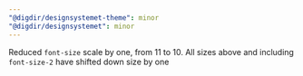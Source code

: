 ```yaml
---
"@digdir/designsystemet-theme": minor
"@digdir/designsystemet": minor
---
```


Reduced `font-size` scale by one, from 11 to 10. All sizes above and including `font-size-2` have shifted down size by one

